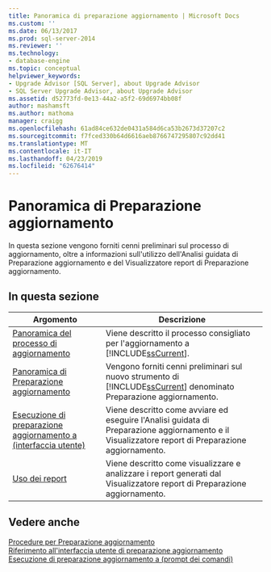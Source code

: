 ```yaml
---
title: Panoramica di preparazione aggiornamento | Microsoft Docs
ms.custom: ''
ms.date: 06/13/2017
ms.prod: sql-server-2014
ms.reviewer: ''
ms.technology:
- database-engine
ms.topic: conceptual
helpviewer_keywords:
- Upgrade Advisor [SQL Server], about Upgrade Advisor
- SQL Server Upgrade Advisor, about Upgrade Advisor
ms.assetid: d52773fd-0e13-44a2-a5f2-69d6974bb08f
author: mashamsft
ms.author: mathoma
manager: craigg
ms.openlocfilehash: 61ad84ce632de0431a584d6ca53b2673d37207c2
ms.sourcegitcommit: f7fced330b64d6616aeb8766747295807c92dd41
ms.translationtype: MT
ms.contentlocale: it-IT
ms.lasthandoff: 04/23/2019
ms.locfileid: "62676414"
---
```

# <a name="overview-of-upgrade-advisor"></a>Panoramica di Preparazione aggiornamento
  In questa sezione vengono forniti cenni preliminari sul processo di aggiornamento, oltre a informazioni sull'utilizzo dell'Analisi guidata di Preparazione aggiornamento e del Visualizzatore report di Preparazione aggiornamento.  
  
## <a name="in-this-section"></a>In questa sezione  
  
|Argomento|Descrizione|  
|-----------|-----------------|  
|[Panoramica del processo di aggiornamento](../../../2014/sql-server/install/upgrade-process-overview.md)|Viene descritto il processo consigliato per l'aggiornamento a [!INCLUDE[ssCurrent](../../includes/sscurrent-md.md)].|  
|[Panoramica di Preparazione aggiornamento](../../../2014/sql-server/install/upgrade-advisor-overview.md)|Vengono forniti cenni preliminari sul nuovo strumento di [!INCLUDE[ssCurrent](../../includes/sscurrent-md.md)] denominato Preparazione aggiornamento.|  
|[Esecuzione di preparazione aggiornamento a &#40;interfaccia utente&#41;](../../../2014/sql-server/install/running-upgrade-advisor-user-interface.md)|Viene descritto come avviare ed eseguire l'Analisi guidata di Preparazione aggiornamento e il Visualizzatore report di Preparazione aggiornamento.|  
|[Uso dei report](../../../2014/sql-server/install/using-reports.md)|Viene descritto come visualizzare e analizzare i report generati dal Visualizzatore report di Preparazione aggiornamento.|  
  
## <a name="see-also"></a>Vedere anche  
 [Procedure per Preparazione aggiornamento](../../../2014/sql-server/install/upgrade-advisor-how-to-topics.md)   
 [Riferimento all'interfaccia utente di preparazione aggiornamento](../../../2014/sql-server/install/upgrade-advisor-user-interface-reference.md)   
 [Esecuzione di preparazione aggiornamento a &#40;prompt dei comandi&#41;](../../../2014/sql-server/install/running-upgrade-advisor-command-prompt.md)  
  
  
